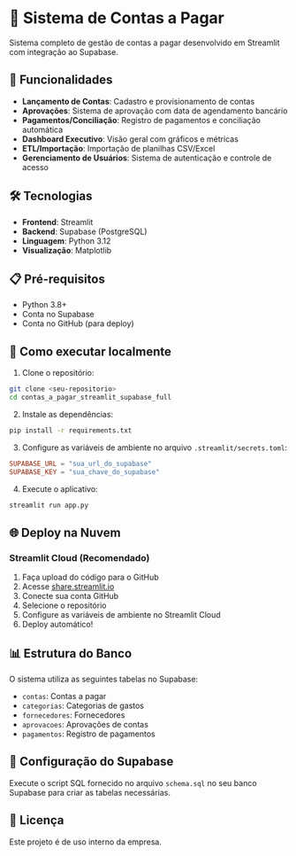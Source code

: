 # 💸 Sistema de Contas a Pagar

Sistema completo de gestão de contas a pagar desenvolvido em Streamlit com integração ao Supabase.

## 🚀 Funcionalidades

- **Lançamento de Contas**: Cadastro e provisionamento de contas
- **Aprovações**: Sistema de aprovação com data de agendamento bancário
- **Pagamentos/Conciliação**: Registro de pagamentos e conciliação automática
- **Dashboard Executivo**: Visão geral com gráficos e métricas
- **ETL/Importação**: Importação de planilhas CSV/Excel
- **Gerenciamento de Usuários**: Sistema de autenticação e controle de acesso

## 🛠️ Tecnologias

- **Frontend**: Streamlit
- **Backend**: Supabase (PostgreSQL)
- **Linguagem**: Python 3.12
- **Visualização**: Matplotlib

## 📋 Pré-requisitos

- Python 3.8+
- Conta no Supabase
- Conta no GitHub (para deploy)

## 🚀 Como executar localmente

1. Clone o repositório:
```bash
git clone <seu-repositorio>
cd contas_a_pagar_streamlit_supabase_full
```

2. Instale as dependências:
```bash
pip install -r requirements.txt
```

3. Configure as variáveis de ambiente no arquivo `.streamlit/secrets.toml`:
```toml
SUPABASE_URL = "sua_url_do_supabase"
SUPABASE_KEY = "sua_chave_do_supabase"
```

4. Execute o aplicativo:
```bash
streamlit run app.py
```

## 🌐 Deploy na Nuvem

### Streamlit Cloud (Recomendado)

1. Faça upload do código para o GitHub
2. Acesse [share.streamlit.io](https://share.streamlit.io)
3. Conecte sua conta GitHub
4. Selecione o repositório
5. Configure as variáveis de ambiente no Streamlit Cloud
6. Deploy automático!

## 📊 Estrutura do Banco

O sistema utiliza as seguintes tabelas no Supabase:
- `contas`: Contas a pagar
- `categorias`: Categorias de gastos
- `fornecedores`: Fornecedores
- `aprovacoes`: Aprovações de contas
- `pagamentos`: Registro de pagamentos

## 🔧 Configuração do Supabase

Execute o script SQL fornecido no arquivo `schema.sql` no seu banco Supabase para criar as tabelas necessárias.

## 📝 Licença

Este projeto é de uso interno da empresa.
